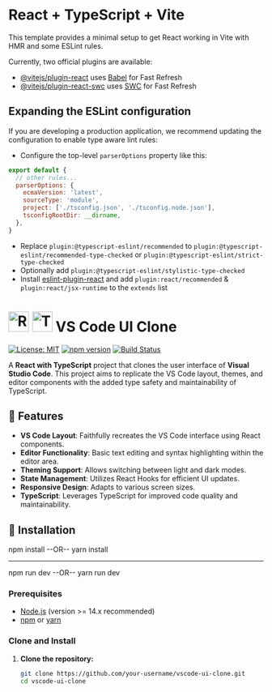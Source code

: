 # React + TypeScript + Vite

This template provides a minimal setup to get React working in Vite with HMR and some ESLint rules.

Currently, two official plugins are available:

- [@vitejs/plugin-react](https://github.com/vitejs/vite-plugin-react/blob/main/packages/plugin-react/README.md) uses [Babel](https://babeljs.io/) for Fast Refresh
- [@vitejs/plugin-react-swc](https://github.com/vitejs/vite-plugin-react-swc) uses [SWC](https://swc.rs/) for Fast Refresh

## Expanding the ESLint configuration

If you are developing a production application, we recommend updating the configuration to enable type aware lint rules:

- Configure the top-level `parserOptions` property like this:

```js
export default {
  // other rules...
  parserOptions: {
    ecmaVersion: 'latest',
    sourceType: 'module',
    project: ['./tsconfig.json', './tsconfig.node.json'],
    tsconfigRootDir: __dirname,
  },
}
```

- Replace `plugin:@typescript-eslint/recommended` to `plugin:@typescript-eslint/recommended-type-checked` or `plugin:@typescript-eslint/strict-type-checked`
- Optionally add `plugin:@typescript-eslint/stylistic-type-checked`
- Install [eslint-plugin-react](https://github.com/jsx-eslint/eslint-plugin-react) and add `plugin:react/recommended` & `plugin:react/jsx-runtime` to the `extends` list



# <img src="https://upload.wikimedia.org/wikipedia/commons/a/a7/React-icon.svg" alt="React Logo" width="40" height="40"/> <img src="https://upload.wikimedia.org/wikipedia/commons/4/4c/Typescript_logo_2020.svg" alt="TypeScript Logo" width="40" height="40"/> VS Code UI Clone

[![License: MIT](https://img.shields.io/badge/License-MIT-green.svg)](https://opensource.org/licenses/MIT)
[![npm version](https://img.shields.io/npm/v/npm.svg?style=flat)](https://www.npmjs.com/)
[![Build Status](https://img.shields.io/badge/build-passing-brightgreen)](https://your-ci-link)

A **React with TypeScript** project that clones the user interface of **Visual Studio Code**. This project aims to replicate the VS Code layout, themes, and editor components with the added type safety and maintainability of TypeScript.

## 🌟 Features

- **VS Code Layout**: Faithfully recreates the VS Code interface using React components.
- **Editor Functionality**:  Basic text editing and syntax highlighting within the editor area.
- **Theming Support**: Allows switching between light and dark modes.
- **State Management**: Utilizes React Hooks for efficient UI updates.
- **Responsive Design**:  Adapts to various screen sizes.
- **TypeScript**:  Leverages TypeScript for improved code quality and maintainability.


## 🚀 Installation
npm install 
--OR--
yarn install

---

npm run dev 
--OR--
yarn run dev

### Prerequisites

- [Node.js](https://nodejs.org/) (version >= 14.x recommended)
- [npm](https://www.npmjs.com/) or [yarn](https://yarnpkg.com/)

### Clone and Install

1. **Clone the repository:**

   ```bash
   git clone https://github.com/your-username/vscode-ui-clone.git
   cd vscode-ui-clone
